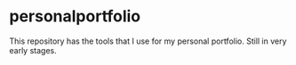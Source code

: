 # personalportfolio

This repository has the tools that I use for my personal portfolio.
Still in very early stages.
